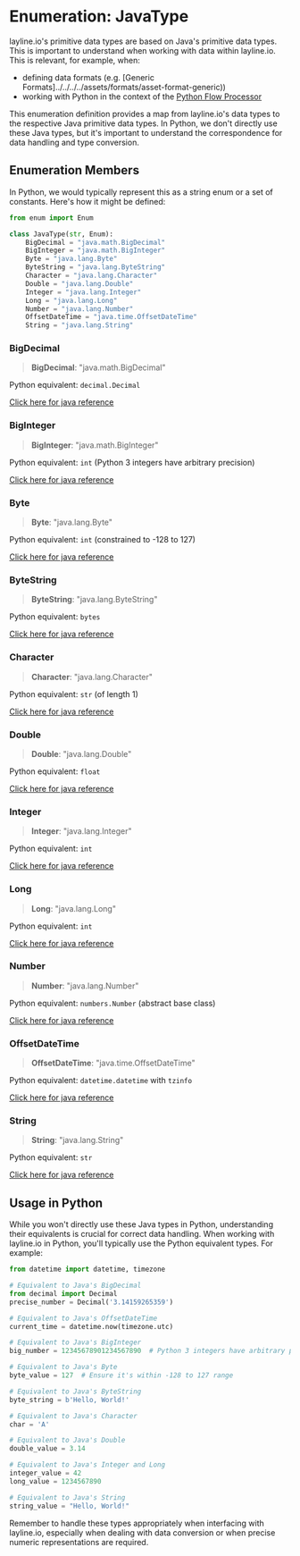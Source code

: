 # Enumeration: JavaType

layline.io's primitive data types are based on Java's primitive data types. This is important to understand when working with data within layline.io.
This is relevant, for example, when:
* defining data formats (e.g. [Generic Formats]../../../../assets/formats/asset-format-generic))
* working with Python in the context of the [Python Flow Processor](../../../../assets/processors-flow/asset-flow-python)

This enumeration definition provides a map from layline.io's data types to the respective Java primitive data types. In Python, we don't directly use these Java types, but it's important to understand the correspondence for data handling and type conversion.

## Enumeration Members

In Python, we would typically represent this as a string enum or a set of constants. Here's how it might be defined:

```python
from enum import Enum

class JavaType(str, Enum):
    BigDecimal = "java.math.BigDecimal"
    BigInteger = "java.math.BigInteger"
    Byte = "java.lang.Byte"
    ByteString = "java.lang.ByteString"
    Character = "java.lang.Character"
    Double = "java.lang.Double"
    Integer = "java.lang.Integer"
    Long = "java.lang.Long"
    Number = "java.lang.Number"
    OffsetDateTime = "java.time.OffsetDateTime"
    String = "java.lang.String"
```

### BigDecimal

> **BigDecimal**: "java.math.BigDecimal"

Python equivalent: `decimal.Decimal`

[Click here for java reference](https://docs.oracle.com/javase/8/docs/api/java/math/BigDecimal.html)

### BigInteger

> **BigInteger**: "java.math.BigInteger"

Python equivalent: `int` (Python 3 integers have arbitrary precision)

[Click here for java reference](https://docs.oracle.com/javase/8/docs/api/java/math/BigInteger.html)

### Byte

> **Byte**: "java.lang.Byte"

Python equivalent: `int` (constrained to -128 to 127)

[Click here for java reference](https://docs.oracle.com/javase/8/docs/api/java/lang/Byte.html)

### ByteString

> **ByteString**: "java.lang.ByteString"

Python equivalent: `bytes`

[Click here for java reference](https://docs.oracle.com/javase/8/docs/api/java/lang/Byte.html)

### Character

> **Character**: "java.lang.Character"

Python equivalent: `str` (of length 1)

[Click here for java reference](https://docs.oracle.com/javase/8/docs/api/java/lang/Character.html)

### Double

> **Double**: "java.lang.Double"

Python equivalent: `float`

[Click here for java reference](https://docs.oracle.com/javase/8/docs/api/java/lang/Double.html)

### Integer

> **Integer**: "java.lang.Integer"

Python equivalent: `int`

[Click here for java reference](https://docs.oracle.com/javase/8/docs/api/java/lang/Integer.html)

### Long

> **Long**: "java.lang.Long"

Python equivalent: `int`

[Click here for java reference](https://docs.oracle.com/javase/8/docs/api/java/lang/Long.html)

### Number

> **Number**: "java.lang.Number"

Python equivalent: `numbers.Number` (abstract base class)

[Click here for java reference](https://docs.oracle.com/javase/8/docs/api/java/lang/Number.html)

### OffsetDateTime

> **OffsetDateTime**: "java.time.OffsetDateTime"

Python equivalent: `datetime.datetime` with `tzinfo`

[Click here for java reference](https://docs.oracle.com/javase/8/docs/api/java/time/OffsetDateTime.html)

### String

> **String**: "java.lang.String"

Python equivalent: `str`

[Click here for java reference](https://docs.oracle.com/javase/8/docs/api/java/lang/String.html)

## Usage in Python

While you won't directly use these Java types in Python, understanding their equivalents is crucial for correct data handling. When working with layline.io in Python, you'll typically use the Python equivalent types. For example:

```python
from datetime import datetime, timezone

# Equivalent to Java's BigDecimal
from decimal import Decimal
precise_number = Decimal('3.14159265359')

# Equivalent to Java's OffsetDateTime
current_time = datetime.now(timezone.utc)

# Equivalent to Java's BigInteger
big_number = 12345678901234567890  # Python 3 integers have arbitrary precision

# Equivalent to Java's Byte
byte_value = 127  # Ensure it's within -128 to 127 range

# Equivalent to Java's ByteString
byte_string = b'Hello, World!'

# Equivalent to Java's Character
char = 'A'

# Equivalent to Java's Double
double_value = 3.14

# Equivalent to Java's Integer and Long
integer_value = 42
long_value = 1234567890

# Equivalent to Java's String
string_value = "Hello, World!"
```

Remember to handle these types appropriately when interfacing with layline.io, especially when dealing with data conversion or when precise numeric representations are required.
